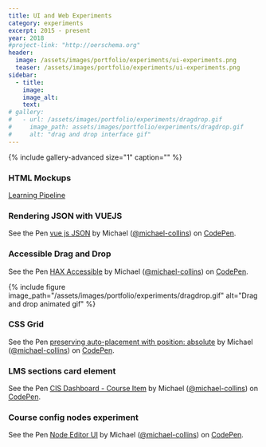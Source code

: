 ```yaml
---
title: UI and Web Experiments
category: experiments
excerpt: 2015 - present
year: 2018
#project-link: "http://oerschema.org"
header:
  image: /assets/images/portfolio/experiments/ui-experiments.png
  teaser: /assets/images/portfolio/experiments/ui-experiments.png
sidebar:
  - title:
    image:
    image_alt:
    text:
# gallery:
#   - url: /assets/images/portfolio/experiments/dragdrop.gif
#     image_path: assets/images/portfolio/experiments/dragdrop.gif
#     alt: "drag and drop interface gif"
---
```


{% include gallery-advanced size="1" caption="" %}

### HTML Mockups

[Learning Pipeline](https://dmd-program.github.io/pipeline/outline)

### Rendering JSON with VUEJS

<p data-height="460" data-theme-id="light" data-slug-hash="ZMVZgx" data-default-tab="js,result" data-user="michael-collins" data-pen-title="vue js JSON" class="codepen">See the Pen <a href="https://codepen.io/michael-collins/pen/ZMVZgx/">vue js JSON</a> by Michael (<a href="https://codepen.io/michael-collins">@michael-collins</a>) on <a href="https://codepen.io">CodePen</a>.</p>
<script async src="https://static.codepen.io/assets/embed/ei.js"></script>



### Accessible Drag and Drop


<p data-height="460" data-theme-id="light" data-slug-hash="memxpe" data-default-tab="result" data-user="michael-collins" data-pen-title="HAX Accessible" class="codepen">See the Pen <a href="https://codepen.io/michael-collins/pen/memxpe/">HAX Accessible</a> by Michael (<a href="https://codepen.io/michael-collins">@michael-collins</a>) on <a href="https://codepen.io">CodePen</a>.</p>
<script async src="https://static.codepen.io/assets/embed/ei.js"></script>

{% include figure image_path="/assets/images/portfolio/experiments/dragdrop.gif" alt="Drag and drop animated gif" %}


### CSS Grid

<p data-height="600" data-theme-id="light" data-slug-hash="JamrYY" data-default-tab="result" data-user="michael-collins" data-pen-title="preserving auto-placement with position: absolute" class="codepen">See the Pen <a href="https://codepen.io/michael-collins/pen/JamrYY/">preserving auto-placement with position: absolute</a> by Michael (<a href="https://codepen.io/michael-collins">@michael-collins</a>) on <a href="https://codepen.io">CodePen</a>.</p>
<script async src="https://static.codepen.io/assets/embed/ei.js"></script>

### LMS sections card element

<p data-height="460" data-theme-id="light" data-slug-hash="pEVkaj" data-default-tab="result" data-user="michael-collins" data-pen-title="CIS Dashboard - Course Item" class="codepen">See the Pen <a href="https://codepen.io/michael-collins/pen/pEVkaj/">CIS Dashboard - Course Item</a> by Michael (<a href="https://codepen.io/michael-collins">@michael-collins</a>) on <a href="https://codepen.io">CodePen</a>.</p>
<script async src="https://static.codepen.io/assets/embed/ei.js"></script>

### Course config nodes experiment

<p data-height="460" data-theme-id="light" data-slug-hash="bpWEPM" data-default-tab="result" data-user="michael-collins" data-pen-title="Node Editor UI" class="codepen">See the Pen <a href="https://codepen.io/michael-collins/pen/bpWEPM/">Node Editor UI</a> by Michael (<a href="https://codepen.io/michael-collins">@michael-collins</a>) on <a href="https://codepen.io">CodePen</a>.</p>
<script async src="https://static.codepen.io/assets/embed/ei.js"></script>



